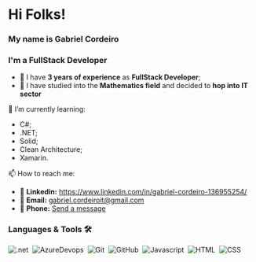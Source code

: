 # Hi Folks!
### My name is Gabriel Cordeiro
### I'm a FullStack Developer
- 🎯 I have **3 years of experience** as **FullStack Developer**;
- 🎯 I have studied into the **Mathematics field** and decided to **hop into IT sector**

🌱 I’m currently learning:
* C#;
* .NET;
* Solid;
* Clean Architecture;
* Xamarin.

📫 How to reach me:
- 🎯 **Linkedin:** https://www.linkedin.com/in/gabriel-cordeiro-136955254/
- 🎯 **Email:** gabriel.cordeiroit@gmail.com
- 🎯 **Phone:** <a href="https://wa.me/+5532988714322"> Send a message </a>

### Languages & Tools 🛠
![.net](https://img.shields.io/badge/.NET-05122A?style=for-the-badge&logo=.net&logoColor=blue)&nbsp;
![AzureDevops](https://img.shields.io/badge/-AzureDevops-05122A?style=for-the-badge&logo=azuredevops&logoColor=blue)&nbsp;
![Git](https://img.shields.io/badge/-Git-05122A?style=for-the-badge&logo=git)&nbsp;
![GitHub](https://img.shields.io/badge/-GitHub-05122A?style=for-the-badge&logo=github)&nbsp;
![Javascript](https://img.shields.io/badge/-Javascript-05122A?style=for-the-badge&logo=javascript)&nbsp;
![HTML](https://img.shields.io/badge/-Html-05122A?style=for-the-badge&logo=html5)&nbsp;
![CSS](https://img.shields.io/badge/-Css-05122A?style=for-the-badge&logo=css3&logoColor=blue)&nbsp;

